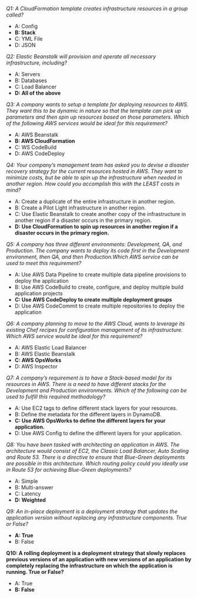 _Q1: A CloudFormation template creates infrastructure resources in a group called?_
* A: Config
* **B: Stack**
* C: YML File
* D: JSON

_Q2: Elastic Beanstalk will provision and operate all necessary infrastructure, including?_
* A: Servers
* B: Databases
* C: Load Balancer
* **D: All of the above**

_Q3: A company wants to setup a template for deploying resources to AWS. They want this to be dynamic in nature so that the template can pick up parameters and then spin up resources based on those parameters. Which of the following AWS services would be ideal for this requirement?_
* A: AWS Beanstalk
* **B: AWS CloudFormation**
* C: WS CodeBuild
* D: AWS CodeDeploy

_Q4: Your company’s management team has asked you to devise a disaster recovery strategy for the current resources hosted in AWS. They want to minimize costs, but be able to spin up the infrastructure when needed in another region. How could you accomplish this with the LEAST costs in mind?_
* A: Create a duplicate of the entire infrastructure in another region.
* B: Create a Pilot Light infrastructure in another region.
* C: Use Elastic Beanstalk to create another copy of the infrastructure in another region if a disaster occurs in the primary region.
* **D: Use CloudFormation to spin up resources in another region if a disaster occurs in the primary region.**

_Q5: A company has three different environments: Development, QA, and Production. The company wants to deploy its code first in the Development environment, then QA, and then Production.Which AWS service can be used to meet this requirement?_
* A: Use AWS Data Pipeline to create multiple data pipeline provisions to deploy the application
* B: Use AWS CodeBuild to create, configure, and deploy multiple build application projects
* **C: Use AWS CodeDeploy to create multiple deployment groups**
* D: Use AWS CodeCommit to create multiple repositories to deploy the application

_Q6: A company planning to move to the AWS Cloud, wants to leverage its existing Chef recipes for configuration management of its infrastructure. Which AWS service would be ideal for this requirement?_
* A: AWS Elastic Load Balancer
* B: AWS Elastic Beanstalk
* **C: AWS OpsWorks**
* D: AWS Inspector

_Q7: A company’s requirement is to have a Stack-based model for its resources in AWS. There is a need to have different stacks for the Development and Production environments. Which of the following can be used to fulfill this required methodology?_
* A: Use EC2 tags to define different stack layers for your resources.
* B: Define the metadata for the different layers in DynamoDB.
* **C: Use AWS OpsWorks to define the different layers for your application.**
* D: Use AWS Config to define the different layers for your application.

_Q8: You have been tasked with architecting an application in AWS. The architecture would consist of EC2, the Classic Load Balancer, Auto Scaling and Route 53. There is a directive to ensure that Blue-Green deployments are possible in this architecture. Which routing policy could you ideally use in Route 53 for achieving Blue-Green deployments?_
* A: Simple
* B: Multi-answer
* C: Latency
* **D: Weighted**

_Q9: An in-place deployment is a deployment strategy that updates the application version without replacing any infrastructure components. True or False?_
* **A: True**
* B: False

**Q10: A rolling deployment is a deployment strategy that slowly replaces previous versions of an application with new versions of an application by completely replacing the infrastructure on which the application is running. True or False?**
* A: True
* **B: False**
